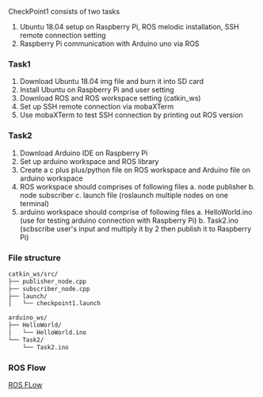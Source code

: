CheckPoint1 consists of two tasks
1. Ubuntu 18.04 setup on Raspberry Pi, ROS melodic installation, SSH remote connection setting
2. Raspberry Pi communication with Arduino uno via ROS

### Task1
1. Download Ubuntu 18.04 img file and burn it into SD card
2. Install Ubuntu on Raspberry Pi and user setting
3. Download ROS and ROS workspace setting (catkin_ws)
4. Set up SSH remote connection via mobaXTerm
5. Use mobaXTerm to test SSH connection by printing out ROS version

### Task2
1. Download Arduino IDE on Raspberry Pi
2. Set up arduino workspace and ROS library
3. Create a c plus plus/python file on ROS workspace and Arduino file on arduino workspace
4. ROS workspace should comprises of following files
   a. node publisher
   b. node subscriber
   c. launch file (roslaunch multiple nodes on one terminal)
5. arduino workspace should comprise of following files
   a. HelloWorld.ino (use for testing arduino connection with Raspberry Pi)
   b. Task2.ino (scbscribe user's input and multiply it by 2 then publish it to Raspberry Pi)

### File structure

```bash
catkin_ws/src/
├── publisher_node.cpp
├── subscriber_node.cpp
├── launch/
│   └── checkpoint1.launch

arduino_ws/
├── HelloWorld/
│   └── HelloWorld.ino
└── Task2/
    └── Task2.ino
```

### ROS Flow 
[ROS FLow](./ROS_flow.jpg)
